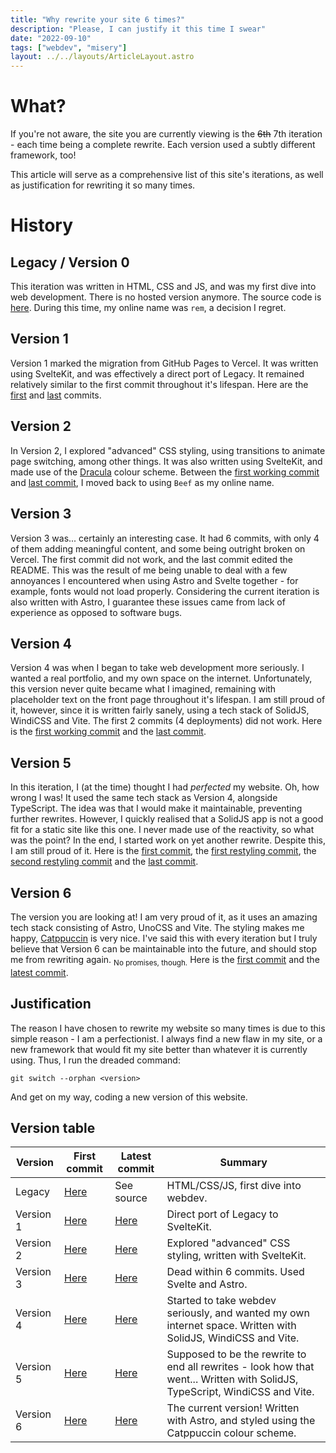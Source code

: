 ```yaml
---
title: "Why rewrite your site 6 times?"
description: "Please, I can justify it this time I swear"
date: "2022-09-10"
tags: ["webdev", "misery"]
layout: ../../layouts/ArticleLayout.astro
---
```


# What?

If you're not aware, the site you are currently viewing is the ~~6th~~ 7th iteration - each time being a complete rewrite. Each version used a subtly different framework, too!

This article will serve as a comprehensive list of this site's iterations, as well as justification for rewriting it so many times.

# History

## Legacy / Version 0

This iteration was written in HTML, CSS and JS, and was my first dive into web development. There is no hosted version anymore. The source code is [here](//github.com/Beefers/site/tree/legacy). During this time, my online name was `rem`, a decision I regret.

## Version 1

Version 1 marked the migration from GitHub Pages to Vercel. It was written using SvelteKit, and was effectively a direct port of Legacy. It remained relatively similar to the first commit throughout it's lifespan. Here are the [first](//rem-my-github-io-kp5pssc3h-rem-my.vercel.app/) and [last](//site-git-v1-beefers.vercel.app/) commits.

## Version 2

In Version 2, I explored "advanced" CSS styling, using transitions to animate page switching, among other things. It was also written using SvelteKit, and made use of the [Dracula](//draculatheme.com) colour scheme. Between the [first working commit](//site-9zgoiir3s-rem-my.vercel.app/) and [last commit](//site-git-v2-beefers.vercel.app/), I moved back to using `Beef` as my online name.

## Version 3

Version 3 was... certainly an interesting case. It had 6 commits, with only 4 of them adding meaningful content, and some being outright broken on Vercel. The first commit did not work, and the last commit edited the README. This was the result of me being unable to deal with a few annoyances I encountered when using Astro and Svelte together - for example, fonts would not load properly. Considering the current iteration is also written with Astro, I guarantee these issues came from lack of experience as opposed to software bugs.

## Version 4

Version 4 was when I began to take web development more seriously. I wanted a real portfolio, and my own space on the internet. Unfortunately, this version never quite became what I imagined, remaining with placeholder text on the front page throughout it's lifespan. I am still proud of it, however, since it is written fairly sanely, using a tech stack of SolidJS, WindiCSS and Vite. The first 2 commits (4 deployments) did not work. Here is the [first working commit](//site-jh5zqygpw-beefers.vercel.app/) and the [last commit](//site-git-v4-beefers.vercel.app/).

## Version 5

In this iteration, I (at the time) thought I had *perfected* my website. Oh, how wrong I was! It used the same tech stack as Version 4, alongside TypeScript. The idea was that I would make it maintainable, preventing further rewrites. However, I quickly realised that a SolidJS app is not a good fit for a static site like this one. I never made use of the reactivity, so what was the point? In the end, I started work on yet another rewrite. Despite this, I am still proud of it. Here is the [first commit](//site-avz3yew0y-beefers.vercel.app/), the [first restyling commit](//site-8hxubuf83-beefers.vercel.app/), the [second restyling commit](https://site-ju02v5g2r-beefers.vercel.app/) and the [last commit](https://site-git-v5-beefers.vercel.app/).

## Version 6

The version you are looking at! I am very proud of it, as it uses an amazing tech stack consisting of Astro, UnoCSS and Vite. The styling makes me happy, [Catppuccin](//github.com/catppuccin) is very nice. I've said this with every iteration but I truly believe that Version 6 can be maintainable into the future, and should stop me from rewriting again. <sub>No promises, though.</sub> Here is the [first commit](//site-3rajshmt5-beefers.vercel.app/) and the [latest commit](//site-git-v6-beefers.vercel.app/).

## Justification

The reason I have chosen to rewrite my website so many times is due to this simple reason - I am a perfectionist. I always find a new flaw in my site, or a new framework that would fit my site better than whatever it is currently using. Thus, I run the dreaded command:

```
git switch --orphan <version>
```

And get on my way, coding a new version of this website.

## Version table

| Version | First commit | Latest commit | Summary |
| ------- | ------------ | ------------- | ------- |
| Legacy  | [Here](//github.com/Beefers/site/tree/legacy) | See source | HTML/CSS/JS, first dive into webdev. |
| Version 1 | [Here](//rem-my-github-io-kp5pssc3h-rem-my.vercel.app/) | [Here](//site-git-v1-beefers.vercel.app/) | Direct port of Legacy to SvelteKit. |
| Version 2 | [Here](//site-9zgoiir3s-rem-my.vercel.app/) | [Here](//site-git-v2-beefers.vercel.app/) | Explored "advanced" CSS styling, written with SvelteKit. |
| Version 3 | [Here](//site-jlflzgxce-beefers.vercel.app/) | [Here](//site-git-v3-beefers.vercel.app/) | Dead within 6 commits. Used Svelte and Astro. |
| Version 4 | [Here](//site-jh5zqygpw-beefers.vercel.app/) | [Here](//site-git-v4-beefers.vercel.app/) | Started to take webdev seriously, and wanted my own internet space. Written with SolidJS, WindiCSS and Vite. |
| Version 5 | [Here](//site-avz3yew0y-beefers.vercel.app/) | [Here](//site-git-v5-beefers.vercel.app/) | Supposed to be the rewrite to end all rewrites - look how that went... Written with SolidJS, TypeScript, WindiCSS and Vite. |
| Version 6 | [Here](//site-3rajshmt5-beefers.vercel.app/) | [Here](//site-git-v6-beefers.vercel.app/) | The current version! Written with Astro, and styled using the Catppuccin colour scheme. |
